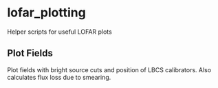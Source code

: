 # lofar_plotting
Helper scripts for useful LOFAR plots


## Plot Fields


Plot fields with bright source cuts and position of LBCS calibrators. Also calculates flux loss due to smearing.
